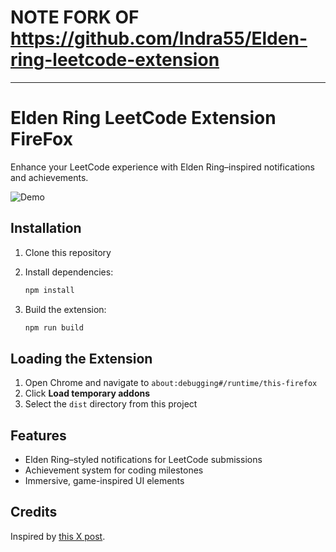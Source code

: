 # NOTE FORK OF https://github.com/Indra55/Elden-ring-leetcode-extension
---
# Elden Ring LeetCode Extension FireFox

Enhance your LeetCode experience with Elden Ring–inspired notifications and achievements.

![Demo](demo-image.png)

## Installation

1. Clone this repository
2. Install dependencies:

   ```bash
   npm install
   ```
3. Build the extension:

   ```bash
   npm run build
   ```

## Loading the Extension

1. Open Chrome and navigate to `about:debugging#/runtime/this-firefox`
3. Click **Load temporary addons**
4. Select the `dist` directory from this project 

## Features

* Elden Ring–styled notifications for LeetCode submissions
* Achievement system for coding milestones
* Immersive, game-inspired UI elements

## Credits

Inspired by [this X post](https://x.com/saltyAom/status/1966608243167555734).
